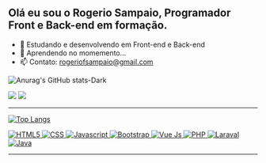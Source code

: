 <h2>Olá eu sou o Rogerio Sampaio, Programador Front e Back-end em formação.</h2>


- 🔭 Estudando e desenvolvendo em Front-end e Back-end
- 🌱 Aprendendo no momemento...
- 📫 Contato: rogeriofsampaio@gmail.com


<a>![Anurag's GitHub stats-Dark](https://github-readme-stats.vercel.app/api?username=rogeriofsampaio&show_icons=true&theme=dark#gh-dark-mode-only)

  <a href="https://www.linkedin.com/in/rogeriofsampaio" target="_blank"><img src="https://img.shields.io/badge/-LinkedIn-%230077B5?style=for-the-badge&logo=linkedin&logoColor=white" target="_blank"></a> 
  <a href = "mailto:rogeriofsampaio@gmail.com@gmail.com"><img src="https://img.shields.io/badge/-Gmail-%23333?style=for-the-badge&logo=gmail&logoColor=white" target="_blank"></a>
  
  <hr></hr>

[![Top Langs](https://github-readme-stats.vercel.app/api/top-langs/?username=rogeriofsampaio&layout=compact)](https://github.com/rogeriofsampaio/github-readme-stats)
</a>

  <div>
    <a href="/https://github.com/rogeriofsampaio/rogeriofsampaio/graphs/contributors">
        <img alt="HTML5" src="https://img.shields.io/badge/HTML5-E34F26?style=for-the-badge&logo=html5&logoColor=white">
    </a>
    <a href="/https://github.com/rogeriofsampaio/rogeriofsampaio/graphs/contributors">
        <img alt="CSS" src="https://img.shields.io/badge/CSS3-1572B6?style=for-the-badge&logo=css3&logoColor=white">
    </a>
    <a href="/https://github.com/rogeriofsampaio/rogeriofsampaio/graphs/contributors">
        <img alt="Javascript" src="https://img.shields.io/badge/JavaScript-F7DF1E?style=for-the-badge&logo=javascript&logoColor=black">
    </a>
    <a href="/https://github.com/rogeriofsampaio/rogeriofsampaio/graphs/contributors">
        <img alt="Bootstrap" src="https://img.shields.io/badge/Bootstrap-563D7C?style=for-the-badge&logo=bootstrap&logoColor=white">
    </a>
    <a href="/https://github.com/rogeriofsampaio/rogeriofsampaio/graphs/contributors">
        <img alt="Vue Js" src="https://img.shields.io/badge/Vue.js-35495E?style=for-the-badge&logo=vue.js&logoColor=4FC08D">
    </a>
    <a href="/https://github.com/rogeriofsampaio/rogeriofsampaio/graphs/contributors">
        <img alt="PHP" src="https://img.shields.io/badge/PHP-777BB4?style=for-the-badge&logo=php&logoColor=white">
    </a>
    <a href="/https://github.com/rogeriofsampaio/rogeriofsampaio/graphs/contributors">
        <img alt="Laraval" src="https://img.shields.io/badge/Laravel-FF2D20?style=for-the-badge&logo=laravel&logoColor=white">
    </a>
    <a href="/https://github.com/rogeriofsampaio/rogeriofsampaio/graphs/contributors">
        <img alt="Java" src="https://img.shields.io/badge/Java-ED8B00?style=for-the-badge&logo=java&logoColor=white">
    </a>
    
    
  <hr></hr>
            
</div>
